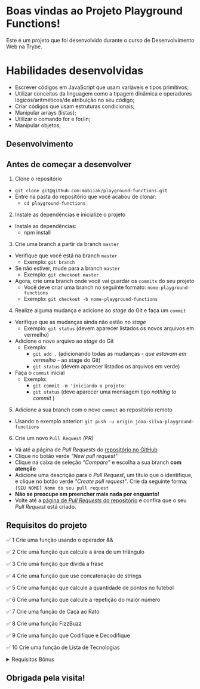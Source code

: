 # Boas vindas ao Projeto Playground Functions!

Este é um projeto que foi desenvolvido durante o curso de Desenvolvimento Web na Trybe.

# Habilidades desenvolvidas

- Escrever códigos em JavaScript que usam variáveis e tipos primitivos;
- Utilizar conceitos da linguagem como a tipagem dinâmica e operadores lógicos/aritméticos/de atribuição no seu código;
- Criar códigos que usam estruturas condicionais;
- Manipular arrays (listas);
- Utilizar o comando for e for/in;
- Manipular objetos;

## Desenvolvimento

## Antes de começar a desenvolver

1. Clone o repositório
  * `git clone git@github.com:mabiiak/playground-functions.git`
  * Entre na pasta do repositório que você acabou de clonar:
    * `cd playground-functions`

2. Instale as dependências e inicialize o projeto
  * Instale as dependências:
    * npm install

3. Crie uma branch a partir da branch `master`
  * Verifique que você está na branch `master`
    * Exemplo: `git branch`
  * Se não estiver, mude para a branch `master`
    * Exemplo: `git checkout master`
  * Agora, crie uma branch onde você vai guardar os `commits` do seu projeto
    * Você deve criar uma branch no seguinte formato: `nome-playground-functions`
    * Exemplo: `git checkout -b nome-playground-functions`

4. Realize alguma mudança e adicione ao _stage_ do Git e faça um `commit`
  * Verifique que as mudanças ainda não estão no _stage_
    * Exemplo: `git status` (devem aparecer listados os novos arquivos em vermelho)
  * Adicione o novo arquivo ao _stage_ do Git
      * Exemplo:
        * `git add .` (adicionando todas as mudanças - _que estavam em vermelho_ - ao stage do Git)
        * `git status` (devem aparecer listados os arquivos em verde)
  * Faça o `commit` inicial
      * Exemplo:
        * `git commit -m 'iniciando o projeto'`
        * `git status` (deve aparecer uma mensagem tipo _nothing to commit_ )

5. Adicione a sua branch com o novo `commit` ao repositório remoto
  * Usando o exemplo anterior: `git push -u origin joao-silva-playground-functions`

6. Crie um novo `Pull Request` _(PR)_
  * Vá até a página de _Pull Requests_ do [repositório no GitHub](https://github.com/mabiiak/-playground-functions/pulls)
  * Clique no botão verde _"New pull request"_
  * Clique na caixa de seleção _"Compare"_ e escolha a sua branch **com atenção**
  * Adicione uma descrição para o _Pull Request_, um título que o identifique, e clique no botão verde _"Create pull request"_. Crie da seguinte forma: `[SEU NOME] Nome do seu pull request`  
  * **Não se preocupe em preencher mais nada por enquanto!**
  * Volte até a [página de _Pull Requests_ do repositório](https://github.com/mabiiak/-playground-functions/pulls) e confira que o seu _Pull Request_ está criado.

## Requisitos do projeto

  ✅ 1 Crie uma função usando o operador &&

  ✅ 2 Crie uma função que calcule a área de um triângulo

  ✅ 3 Crie uma função que divida a frase

  ✅ 4 Crie uma função que use concatenação de strings

  ✅ 5 Crie uma função que calcule a quantidade de pontos no futebol

  ✅ 6 Crie uma função que calcule a repetição do maior número

  ✅ 7 Crie uma função de Caça ao Rato

  ✅ 8 Crie uma função FizzBuzz

  ✅ 9 Crie uma função que Codifique e Decodifique

  ✅ 10 Crie uma função de Lista de Tecnologias

<details>
  <summary>
      Requisitos Bônus
  </summary>

    ✅ 11 Crie uma função de Número de Telefone

    ✅ 12 Crie uma função de Condição de existência de um triângulo

    ✅ 13 Crie uma função de boas vindas ao Bar da Trybe!
</details>

  ## Obrigada pela visita!

